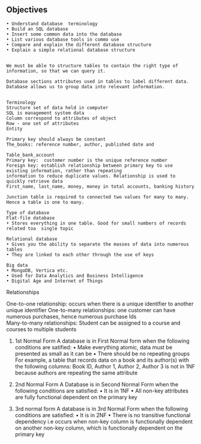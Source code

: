 ##  Objectives
	• Understand database  terminology
	• Build an SQL database
	• Insert some common data into the database
	• List various database tools in commo use
	• Compare and explain the different database structure 
	• Explain a simple relational database structure 
	
	
	We must be able to structure tables to contain the right type of information, so that we can query it.
	
	Database sections attributes used in tables to label different data. Database allows us to group data into relevant information. 
	
	
	Terminology 
	Structure set of data held in computer 
	SQL is management system data 
	Column correspond to attributes of object
	Row - one set of attributes
	Entity 
	
	Primary key should always be constant 
	The_books: reference number, author, published date and 
	
	Table_bank_account 
	Primary key:  customer number is the unique reference number 
	Foreign key: establish relationship between primary key to use existing information, rather than repeating 
	information to reduce duplicate values. Relationship is used to quickly retrieve data
	First_name, last_name, money, money in total accounts, banking history
	
	Junction table is required to connected two values for many to many. Hence a table is one to many. 
	
	Type of database 
	Flat-file database 
	• Stores everything in one table. Good for small numbers of records related toa  single topic
	
	Relational database 
	• Gives you the ability to separate the masses of data into numerous tables
	• They are linked to each other through the use of keys
	
	Big data
	• MongoDB, Vertica etc.
	• Used for Data Analytics and Business Intelligence 
	• Digital Age and Internet of Things 
Relationships 

One-to-one relationship: occurs when there is a unique identifier to another unique identifier
One-to-many relationships: one customer can have numerous purchases, hence numerous purchase Ids  
Many-to-many relationships: Student can be assigned to a course and courses to multiple students 

1. 1st Normal Form
A database is in First Normal form when the following conditions are satified: 
	• Make everything atomic, data must be presented as small as it can be 
	• There should be no repeating groups
For example, a table that records data on a book and its author(s) with the following columns: Book ID, Author 1, 
Author 2, Author 3 is not in 1NF because authors are repeating the same attribute 

2. 2nd Normal Form
A Database is in Second Normal Form when the following conditions are satisfied:
	• It is in 1NF
	• All non-key attributes are fully functional dependent on the primary key 

3. 3rd normal form
A database is in 3rd Normal Form when the following conditions are satisfied:
	• It is in 2NF
	• There is no transitive functional dependency 
i.e occurs when non-key column is functionally dependent on another non-key column, which is functionally 
dependent on the primary key